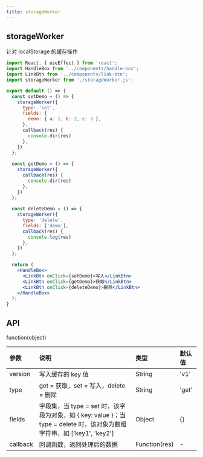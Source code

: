 ```yaml
---
title: storageWorker
---
```


## storageWorker

针对 localStorage 的缓存操作

```jsx
import React, { useEffect } from 'react';
import HandleBox from '../components/handle-box';
import LinkBtn from '../components/link-btn';
import storageWorker from './storageWorker.js';

export default () => {
  const setDemo = () => {
    storageWorker({
      type: 'set',
      fields: {
        demo: { a: 1, b: 2, c: 3 },
      },
      callback(res) {
        console.dir(res)
      },
    })
  };
  
  const getDemo = () => {
    storageWorker({
      callback(res) {
        console.dir(res)
      },
    })
  };
  
  const deleteDemo = () => {
    storageWorker({
      type: 'delete',
      fields: ['demo'],
      callback(res) {
        console.log(res)
      },
    })
  };

  return (
    <HandleBox>
      <LinkBtn onClick={setDemo}>写入</LinkBtn>
      <LinkBtn onClick={getDemo}>获取</LinkBtn>
      <LinkBtn onClick={deleteDemo}>删除</LinkBtn>
    </HandleBox>
  );
}
```

## API

function(object)

|参数|说明|类型|默认值|
|:--|:--|:--|:--|
|version|写入缓存的 key 值|String|'v1'|
|type|get = 获取，set = 写入，delete = 删除|String|'get'|
|fields|字段集，当 type = set 时，该字段为对象，如 { key: value }；当 type = delete 时，该对象为数组字符串，如 ['key1', 'key2']|Object|{}|
|callback|回调函数，返回处理后的数据|Function(res)|-|

